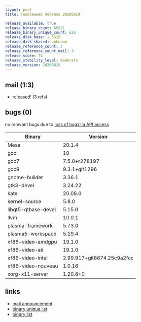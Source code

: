 ```yaml
---
layout: post
title: Tumbleweed Release 20200819

release_available: true
release_binary_count: 65091
release_binary_unique_count: 626
release_disk_base: 1.5GiB
release_disk_shared: unknown
release_reference_count: 3
release_reference_count_mail: 3
release_score: 74
release_stability_level: moderate
release_version: 20200819
---
```


## mail (1:3)

- [released!](https://lists.opensuse.org/opensuse-factory/2020-08/msg00195.html) (3 refs)

## bugs (0)

<!--more-->

no relevant bugs due to [loss of bugzilla API access](https://bugzilla.opensuse.org/show_bug.cgi?id=1157722)

Binary | Version
--- | ---
Mesa | 20.1.4
gcc | 10
gcc7 | 7.5.0+r278197
gcc9 | 9.3.1+git1296
gnome-builder | 3.36.1
gtk3-devel | 3.24.22
kate | 20.08.0
kernel-source | 5.8.0
libqt5-qtbase-devel | 5.15.0
llvm | 10.0.1
plasma-framework | 5.73.0
plasma5-workspace | 5.19.4
xf86-video-amdgpu | 19.1.0
xf86-video-ati | 19.1.0
xf86-video-intel | 2.99.917+git8674.25c9a2fcc
xf86-video-nouveau | 1.0.16
xorg-x11-server | 1.20.8+0

## links

- [mail announcement](https://lists.opensuse.org/opensuse-factory/2020-08/msg00192.html)
- [binary unique list](http://download.opensuse.org/history/20200819/rpm.unique.list)
- [binary list](http://download.opensuse.org/history/20200819/rpm.list)
